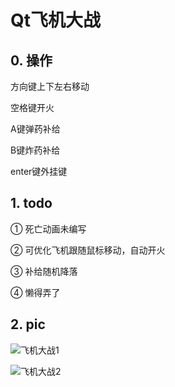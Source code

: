 # Qt飞机大战

## 0. 操作
方向键上下左右移动

空格键开火

A键弹药补给

B键炸药补给

enter键外挂键


## 1. todo
① 死亡动画未编写

② 可优化飞机跟随鼠标移动，自动开火

③ 补给随机降落

④ 懒得弄了

## 2. pic
![飞机大战1](https://user-images.githubusercontent.com/70246846/225792189-9882a346-5901-4228-bf9e-e07051a4703d.png)

![飞机大战2](https://user-images.githubusercontent.com/70246846/225792215-63d5252e-e027-4b26-8842-6da958932191.png)
